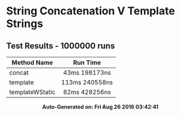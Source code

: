 # String Concatenation V Template Strings
## Test Results - 1000000 runs
Method Name | Run Time 
----------- | :------: 
concat | 43ms 198173ns
template | 113ms 240558ns
templateWStatic | 82ms 428256ns

<p align='center'><b>Auto-Generated on: Fri Aug 26 2016 03:42:41</b></p>